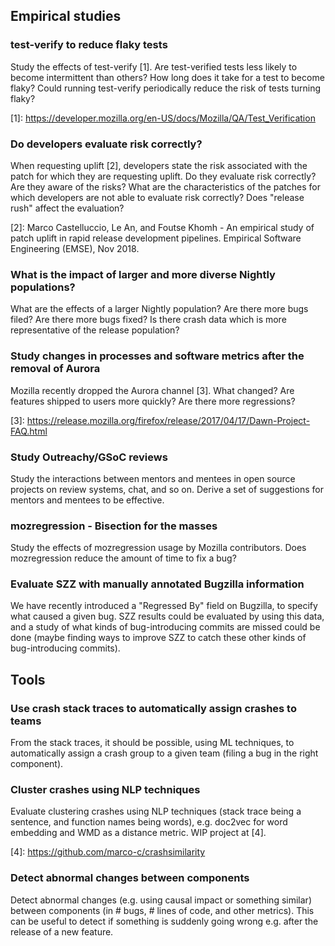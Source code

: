 ## Empirical studies

### test-verify to reduce flaky tests
Study the effects of test-verify \[1\]. Are test-verified tests less likely to become intermittent than others? How long does it take for a test to become flaky? Could running test-verify periodically reduce the risk of tests turning flaky?

\[1\]: <https://developer.mozilla.org/en-US/docs/Mozilla/QA/Test_Verification>

### Do developers evaluate risk correctly?
When requesting uplift \[2\], developers state the risk associated with the patch for which they are requesting uplift. Do they evaluate risk correctly? Are they aware of the risks? What are the characteristics of the patches for which developers are not able to evaluate risk correctly? Does "release rush" affect the evaluation?

\[2\]: Marco Castelluccio, Le An, and Foutse Khomh - An empirical study of patch uplift in rapid release development pipelines. Empirical Software Engineering (EMSE), Nov 2018.

### What is the impact of larger and more diverse Nightly populations?
What are the effects of a larger Nightly population? Are there more bugs filed? Are there more bugs fixed? Is there crash data which is more representative of the release population?

### Study changes in processes and software metrics after the removal of Aurora
Mozilla recently dropped the Aurora channel \[3\]. What changed? Are features shipped to users more quickly? Are there more regressions?

\[3\]: <https://release.mozilla.org/firefox/release/2017/04/17/Dawn-Project-FAQ.html>

### Study Outreachy/GSoC reviews
Study the interactions between mentors and mentees in open source projects on review systems, chat, and so on. Derive a set of suggestions for mentors and mentees to be effective.

### mozregression - Bisection for the masses
Study the effects of mozregression usage by Mozilla contributors. Does mozregression reduce the amount of time to fix a bug?

### Evaluate SZZ with manually annotated Bugzilla information
We have recently introduced a "Regressed By" field on Bugzilla, to specify what caused a given bug. SZZ results could be evaluated by using this data, and a study of what kinds of bug-introducing commits are missed could be done (maybe finding ways to improve SZZ to catch these other kinds of bug-introducing commits).


## Tools

### Use crash stack traces to automatically assign crashes to teams
From the stack traces, it should be possible, using ML techniques, to automatically assign a crash group to a given team (filing a bug in the right component).

### Cluster crashes using NLP techniques
Evaluate clustering crashes using NLP techniques (stack trace being a sentence, and function names being words), e.g. doc2vec for word embedding and WMD as a distance metric. WIP project at \[4\].

\[4\]: <https://github.com/marco-c/crashsimilarity>

### Detect abnormal changes between components
Detect abnormal changes (e.g. using causal impact or something similar) between components (in # bugs, # lines of code, and other metrics). This can be useful to detect if something is suddenly going wrong e.g. after the release of a new feature.
